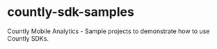 countly-sdk-samples
===================

Countly Mobile Analytics - Sample projects to demonstrate how to use Countly SDKs.

